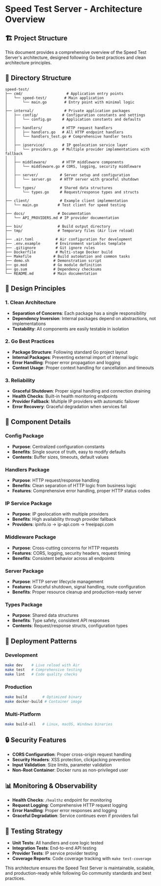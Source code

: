 # Speed Test Server - Architecture Overview

## 🏗️ Project Structure

This document provides a comprehensive overview of the Speed Test Server's architecture, designed following Go best practices and clean architecture principles.

## 📁 Directory Structure

```
speed-test/
├── cmd/                    # Application entry points
│   └── speed-test/        # Main application
│       └── main.go        # Entry point with minimal logic
│
├── internal/              # Private application packages
│   ├── config/           # Configuration constants and settings
│   │   └── config.go     # Application constants and defaults
│   │
│   ├── handlers/         # HTTP request handlers
│   │   ├── handlers.go   # All HTTP endpoint handlers
│   │   └── handlers_test.go # Comprehensive handler tests
│   │
│   ├── ipservice/        # IP geolocation service layer
│   │   └── providers.go  # Multiple provider implementations with fallback
│   │
│   ├── middleware/       # HTTP middleware components
│   │   └── middleware.go # CORS, logging, security middleware
│   │
│   ├── server/          # Server setup and configuration
│   │   └── server.go    # HTTP server with graceful shutdown
│   │
│   └── types/           # Shared data structures
│       └── types.go     # Request/response types and structs
│
├── client/              # Example client implementation
│   └── main.go         # Test client for speed testing
│
├── docs/               # Documentation
│   └── API_PROVIDERS.md # IP provider documentation
│
├── bin/                # Build output directory
├── tmp/                # Temporary files (Air live reload)
│
├── .air.toml          # Air configuration for development
├── .env.example       # Environment variables template
├── .gitignore         # Git ignore rules
├── Dockerfile         # Multi-stage Docker build
├── Makefile          # Build automation and common tasks
├── demo.sh           # Demonstration script
├── go.mod            # Go module definition
├── go.sum            # Dependency checksums
└── README.md         # Main documentation
```

## 🎯 Design Principles

### 1. Clean Architecture
- **Separation of Concerns**: Each package has a single responsibility
- **Dependency Inversion**: Internal packages depend on abstractions, not implementations
- **Testability**: All components are easily testable in isolation

### 2. Go Best Practices
- **Package Structure**: Following standard Go project layout
- **Internal Packages**: Preventing external import of internal logic
- **Error Handling**: Proper error propagation and logging
- **Context Usage**: Proper context handling for cancellation and timeouts

### 3. Reliability
- **Graceful Shutdown**: Proper signal handling and connection draining
- **Health Checks**: Built-in health monitoring endpoints
- **Provider Fallback**: Multiple IP providers with automatic failover
- **Error Recovery**: Graceful degradation when services fail

## 🔧 Component Details

### Config Package
- **Purpose**: Centralized configuration constants
- **Benefits**: Single source of truth, easy to modify defaults
- **Contents**: Buffer sizes, timeouts, default values

### Handlers Package
- **Purpose**: HTTP request/response handling
- **Benefits**: Clean separation of HTTP logic from business logic
- **Features**: Comprehensive error handling, proper HTTP status codes

### IP Service Package
- **Purpose**: IP geolocation with multiple providers
- **Benefits**: High availability through provider fallback
- **Providers**: ipinfo.io → ip-api.com → freeipapi.com

### Middleware Package
- **Purpose**: Cross-cutting concerns for HTTP requests
- **Features**: CORS, logging, security headers, request timing
- **Benefits**: Consistent behavior across all endpoints

### Server Package
- **Purpose**: HTTP server lifecycle management
- **Features**: Graceful shutdown, signal handling, route configuration
- **Benefits**: Proper resource cleanup and production-ready server

### Types Package
- **Purpose**: Shared data structures
- **Benefits**: Type safety, consistent API responses
- **Contents**: Request/response structs, configuration types

## 🚀 Deployment Patterns

### Development
```bash
make dev    # Live reload with Air
make test   # Comprehensive testing
make lint   # Code quality checks
```

### Production
```bash
make build       # Optimized binary
make docker-build # Container image
```

### Multi-Platform
```bash
make build-all   # Linux, macOS, Windows binaries
```

## 🔒 Security Features

- **CORS Configuration**: Proper cross-origin request handling
- **Security Headers**: XSS protection, clickjacking prevention
- **Input Validation**: Size limits, parameter validation
- **Non-Root Container**: Docker runs as non-privileged user

## 📊 Monitoring & Observability

- **Health Checks**: `/healthz` endpoint for monitoring
- **Request Logging**: Comprehensive HTTP request logging
- **Error Handling**: Proper error responses and logging
- **Graceful Degradation**: Service continues even if providers fail

## 🧪 Testing Strategy

- **Unit Tests**: All handlers and core logic tested
- **Integration Tests**: End-to-end API testing
- **Provider Tests**: IP service provider testing
- **Coverage Reports**: Code coverage tracking with `make test-coverage`

This architecture ensures the Speed Test Server is maintainable, scalable, and production-ready while following Go community standards and best practices.
